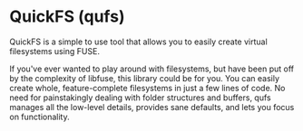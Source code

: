 # QuickFS (qufs)

QuickFS is a simple to use tool that allows you to easily create virtual
filesystems using FUSE.

If you've ever wanted to play around with filesystems, but have been put off by
the complexity of libfuse, this library could be for you. You can easily create
whole, feature-complete filesystems in just a few lines of code. No need for
painstakingly dealing with folder structures and buffers, qufs manages all the
low-level details, provides sane defaults, and lets you focus on functionality.
